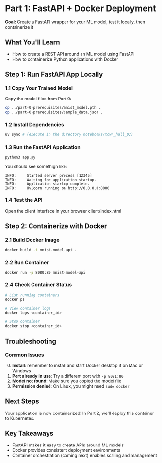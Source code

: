 # Part 1: FastAPI + Docker Deployment

**Goal:** Create a FastAPI wrapper for your ML model, test it locally, then containerize it

## What You'll Learn
- How to create a REST API around an ML model using FastAPI
- How to containerize Python applications with Docker

## Step 1: Run FastAPI App Locally

### 1.1 Copy Your Trained Model
Copy the model files from Part 0:
```bash
cp ../part-0-prerequisites/mnist_model.pth .
cp ../part-0-prerequisites/sample_data.json .
```

### 1.2 Install Dependencies
```bash
uv sync # (execute in the directory notebooks/town_hall_02)
```

### 1.3 Run the FastAPI Application
```bash
python3 app.py
```

You should see somethign like:
```
INFO:     Started server process [12345]
INFO:     Waiting for application startup.
INFO:     Application startup complete.
INFO:     Uvicorn running on http://0.0.0.0:8000
```

### 1.4 Test the API
Open the client interface in your browser client/index.html


## Step 2: Containerize with Docker

### 2.1 Build Docker Image
```bash
docker build -t mnist-model-api .
```

### 2.2 Run Container
```bash
docker run -p 8080:80 mnist-model-api
```


### 2.4 Check Container Status
```bash
# List running containers
docker ps

# View container logs
docker logs <container_id>

# Stop container
docker stop <container_id>
```


## Troubleshooting

### Common Issues
0. **Install**: remember to install and start Docker desktop if on Mac or Windows
1. **Port already in use**: Try a different port with `-p 8081:80`
2. **Model not found**: Make sure you copied the model file
3. **Permission denied**: On Linux, you might need `sudo docker`


## Next Steps
Your application is now containerized! In Part 2, we'll deploy this container to Kubernetes.

## Key Takeaways
- FastAPI makes it easy to create APIs around ML models
- Docker provides consistent deployment environments
- Container orchestration (coming next) enables scaling and management
